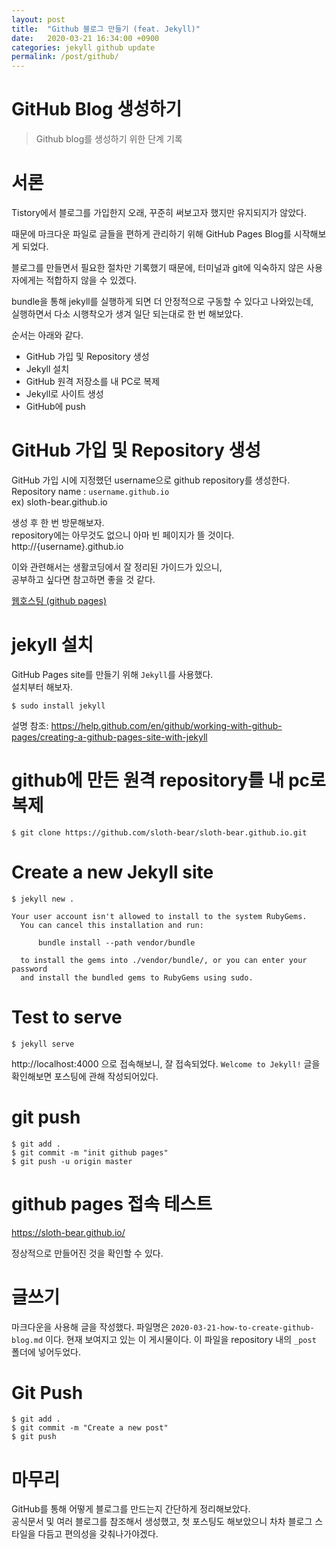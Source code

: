 ```yaml
---
layout: post
title:  "Github 블로그 만들기 (feat. Jekyll)"
date:   2020-03-21 16:34:00 +0900
categories: jekyll github update
permalink: /post/github/
---
```




# GitHub Blog 생성하기 
> Github blog를 생성하기 위한 단계 기록 


# 서론
Tistory에서 블로그를 가입한지 오래, 
꾸준히 써보고자 했지만 유지되지가 않았다. 

때문에 마크다운 파일로 글들을 편하게 관리하기 위해 
GitHub Pages Blog를 시작해보게 되었다. 

블로그를 만들면서 필요한 절차만 기록했기 때문에, 
터미널과 git에 익숙하지 않은 사용자에게는 적합하지 않을 수 있겠다. 

bundle을 통해 jekyll를 실행하게 되면 더 안정적으로 구동할 수 있다고 나와있는데,  
실행하면서 다소 시행착오가 생겨 일단 되는대로 한 번 해보았다. 

순서는 아래와 같다. 

* GitHub 가입 및 Repository 생성 
* Jekyll 설치 
* GitHub 원격 저장소를 내 PC로 복제 
* Jekyll로 사이트 생성 
* GitHub에 push



# GitHub 가입 및 Repository 생성 
GitHub 가입 시에 지정했던 username으로 github repository를 생성한다.  
Repository name : `username.github.io`  
ex) sloth-bear.github.io

생성 후 한 번 방문해보자.  
repository에는 아무것도 없으니 아마 빈 페이지가 뜰 것이다.  
http://{username}.github.io  

이와 관련해서는 생활코딩에서 잘 정리된 가이드가 있으니,  
공부하고 싶다면 참고하면 좋을 것 같다.  
  
<a href="https://opentutorials.org/course/3084/18891" target="_blank">웹호스팅 (github pages)</a>



# jekyll 설치
GitHub Pages site를 만들기 위해 `Jekyll`를 사용했다.  
설치부터 해보자.  

```
$ sudo install jekyll 
```

설명 참조: 
https://help.github.com/en/github/working-with-github-pages/creating-a-github-pages-site-with-jekyll



# github에 만든 원격 repository를 내 pc로 복제 
```
$ git clone https://github.com/sloth-bear/sloth-bear.github.io.git
```



# Create a new Jekyll site 
```
$ jekyll new .

Your user account isn't allowed to install to the system RubyGems.
  You can cancel this installation and run:

      bundle install --path vendor/bundle

  to install the gems into ./vendor/bundle/, or you can enter your password
  and install the bundled gems to RubyGems using sudo.
```



# Test to serve
```
$ jekyll serve
```

http://localhost:4000 으로 접속해보니, 잘 접속되었다. 
`Welcome to Jekyll!` 글을 확인해보면 포스팅에 관해 작성되어있다. 


# git push 
```
$ git add .
$ git commit -m "init github pages"
$ git push -u origin master
```



# github pages 접속 테스트 
https://sloth-bear.github.io/ 

정상적으로 만들어진 것을 확인할 수 있다. 



# 글쓰기 
마크다운을 사용해 글을 작성했다. 파일명은 `2020-03-21-how-to-create-github-blog.md` 이다.
현재 보여지고 있는 이 게시물이다. 
이 파일을 repository 내의 `_post` 폴더에 넣어두었다. 



# Git Push 
```
$ git add .
$ git commit -m "Create a new post"
$ git push 
```


# 마무리  
GitHub를 통해 어떻게 블로그를 만드는지 간단하게 정리해보았다.  
공식문서 및 여러 블로그를 참조해서 생성했고, 첫 포스팅도 해보았으니 차차 블로그 스타일을 다듬고 편의성을 갖춰나가야겠다.



